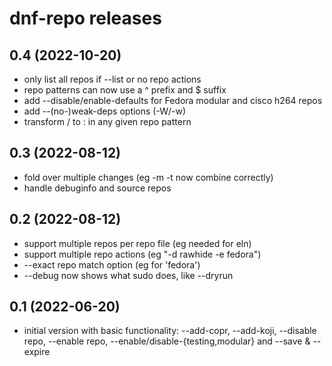 # dnf-repo releases

## 0.4 (2022-10-20)
- only list all repos if --list or no repo actions
- repo patterns can now use a ^ prefix and $ suffix
- add --disable/enable-defaults for Fedora modular and cisco h264 repos
- add --(no-)weak-deps options (-W/-w)
- transform / to : in any given repo pattern

## 0.3 (2022-08-12)
- fold over multiple changes (eg -m -t now combine correctly)
- handle debuginfo and source repos

## 0.2 (2022-08-12)
- support multiple repos per repo file (eg needed for eln)
- support multiple repo actions (eg "-d rawhide -e fedora")
- --exact repo match option (eg for 'fedora')
- --debug now shows what sudo does, like --dryrun

## 0.1 (2022-06-20)
- initial version with basic functionality: --add-copr, --add-koji,
  --disable repo, --enable repo, --enable/disable-{testing,modular}
  and --save & --expire
